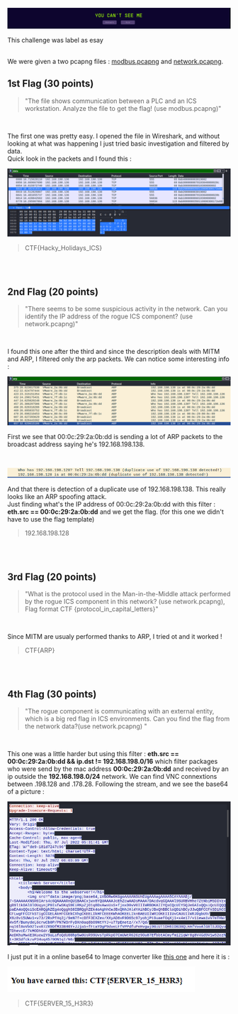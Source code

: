 ![](./img/banner.png)

This challenge was label as esay <br/> <br/>

We were given a two pcapng files : [modbus.pcapng](./files/modbus.pcapng) and [network.pcapng](./files/network.pcapng).

## **1st Flag (30 points)**

> "The file shows communication between a PLC and an ICS workstation. Analyze the file to get the flag! (use modbus.pcapng)" 

<br/>

The first one was pretty easy. I opened the file in Wireshark, and without looking at what was happening I just tried basic investigation and filtered by data. <br/>
Quick look in the packets and I found this :

![](./img/flag1.png)

> CTF{Hacky_Holidays_ICS}

<br/><br/>
## **2nd Flag (20 points)**

> "There seems to be some suspicious activity in the network. Can you identify the IP address of the rogue ICS component? (use network.pcapng)"

<br/>

I found this one after the third and since the description deals with MITM and ARP, I filtered only the arp packets.
We can notice some interesting info : 

![](./img/flag2.png)

First we see that 00:0c:29:2a:0b:dd is sending a lot of ARP packets to the broadcast address saying he's 192.168.198.138. 

<br/>

![](./img/flag2bis.png)

And that there is detection of a duplicate use of 192.168.198.138. This really looks like an ARP spoofing attack. <br/>
Just finding what's the IP address of 00:0c:29:2a:0b:dd with this filter : **eth.src == 00:0c:29:2a:0b:dd** and we get the flag. (for this one we didn't have to use the flag template)

> 192.168.198.128


<br/><br/>
## **3rd Flag (20 points)**

> "What is the protocol used in the Man-in-the-Middle attack performed by the rogue ICS component in this network? (use network.pcapng), Flag format CTF
{protocol_in_capital_letters}"

<br/>

Since MITM are usualy performed thanks to ARP, I tried ot and it worked !

> CTF{ARP}


<br/><br/>
## **4th Flag (30 points)**

> "The rogue component is communicating with an external entity, which is a big red flag in ICS environments. Can you find the flag from the network data?(use network.pcapng)
"

<br/>

This one was a little harder but using this filter : **eth.src == 00:0c:29:2a:0b:dd && ip.dst != 192.168.198.0/16** which filter packages who were send by the mac address **00:0c:29:2a:0b:dd** and received by an ip outside the **192.168.198.0/24** network. We can find VNC connextions between .198.128 and .178.28. Following the stream, and we see the base64 of a picture :

![](./img/pic.png)

I just put it in a online base64 to Image converter like [this one](https://codebeautify.org/base64-to-image-converter) and here it is :

![](./img/flag4.png)

> CTF{5ERVER_15_H3R3}
